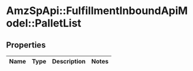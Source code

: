 # AmzSpApi::FulfillmentInboundApiModel::PalletList

## Properties
Name | Type | Description | Notes
------------ | ------------- | ------------- | -------------


